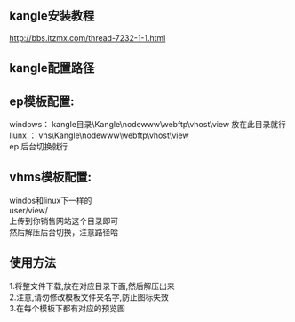 ## kangle安装教程
http://bbs.itzmx.com/thread-7232-1-1.html<br>

## kangle配置路径
## ep模板配置:<br>
windows：  kangle目录\Kangle\nodewww\webftp\vhost\view 放在此目录就行<br>
liunx ：  vhs\Kangle\nodewww\webftp\vhost\view <br>
ep 后台切换就行<br>

## vhms模板配置:<br>
windos和linux下一样的<br>
user/view/ <br>
上传到你销售网站这个目录即可<br>
然后解压后台切换，注意路径哈<br>


## 使用方法 <br>
1.将整文件下载,放在对应目录下面,然后解压出来<br>
2.注意,请勿修改模板文件夹名字,防止图标失效<br>
3.在每个模板下都有对应的预览图<br>


